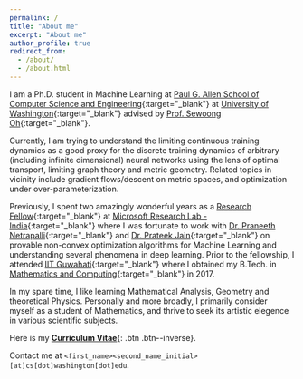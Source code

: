 ```yaml
---
permalink: /
title: "About me"
excerpt: "About me"
author_profile: true
redirect_from: 
  - /about/
  - /about.html
---
```


I am a Ph.D. student in Machine Learning at [Paul G. Allen School of Computer Science and Engineering](https://www.cs.washington.edu/){:target="_blank"} at [University of Washington](https://www.washington.edu/){:target="_blank"} advised by [Prof. Sewoong Oh](https://homes.cs.washington.edu/~sewoong/){:target="_blank"}.

Currently, I am trying to understand the limiting continuous training dynamics as a good proxy for the discrete training dynamics of arbitrary (including infinite dimensional) neural networks using the lens of optimal transport, limiting graph theory and metric geometry. Related topics in vicinity include gradient flows/descent on metric spaces, and optimization under over-parameterization.

Previously, I spent two amazingly wonderful years as a [Research Fellow](https://www.microsoft.com/en-us/research/lab/microsoft-research-india/research-fellow-program/?#){:target="_blank"} at [Microsoft Research Lab - India](https://www.microsoft.com/en-us/research/lab/microsoft-research-india/){:target="_blank"} where I was fortunate to work with [Dr. Praneeth Netrapalli](https://praneethnetrapalli.org/){:target="_blank"} and [Dr. Prateek Jain](http://www.prateekjain.org/){:target="_blank"} on provable non-convex optimization algorithms for Machine Learning and understanding several phenomena in deep learning. Prior to the fellowship, I attended [IIT Guwahati](http://www.iitg.ernet.in/){:target="_blank"} where I obtained my B.Tech. in [Mathematics and Computing](https://www.iitg.ernet.in/maths/acads/btech_struct.php){:target="_blank"} in 2017.

In my spare time, I like learning Mathematical Analysis, Geometry and theoretical Physics. Personally and more broadly, I primarily consider myself as a student of Mathematics, and thrive to seek its artistic elegence in various scientific subjects.

Here is my [__Curriculum Vitae__](\files\Raghav_CV.pdf){: .btn .btn--inverse}.

Contact me at `<first_name><second_name_initial>[at]cs[dot]washington[dot]edu`.
